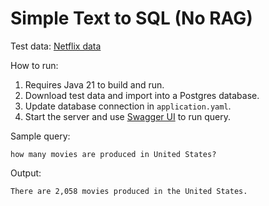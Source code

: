 # Simple Text to SQL (No RAG)

Test
data: [Netflix data](https://github.com/neondatabase/postgres-sample-dbs?tab=readme-ov-file#netflix-data)

How to run:

1. Requires Java 21 to build and run.
2. Download test data and import into a Postgres database.
3. Update database connection in `application.yaml`.
4. Start the server and
   use [Swagger UI](http://localhost:8080/swagger-ui/index.html) to run query.

Sample query:

```text
how many movies are produced in United States?
```

Output:

```text
There are 2,058 movies produced in the United States.
```